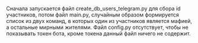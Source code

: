 Сначала запускается файл create_db_users_telegram.py для сбора id участников, потом файл main.py, случайным образом формируется список из двух команд, в которых один из участников является мафией, а остальные мирными жителями.
Файл config.py отсутствует, чтобы не показывать токен бота, кроме токена данный файл ничего не содержит.
